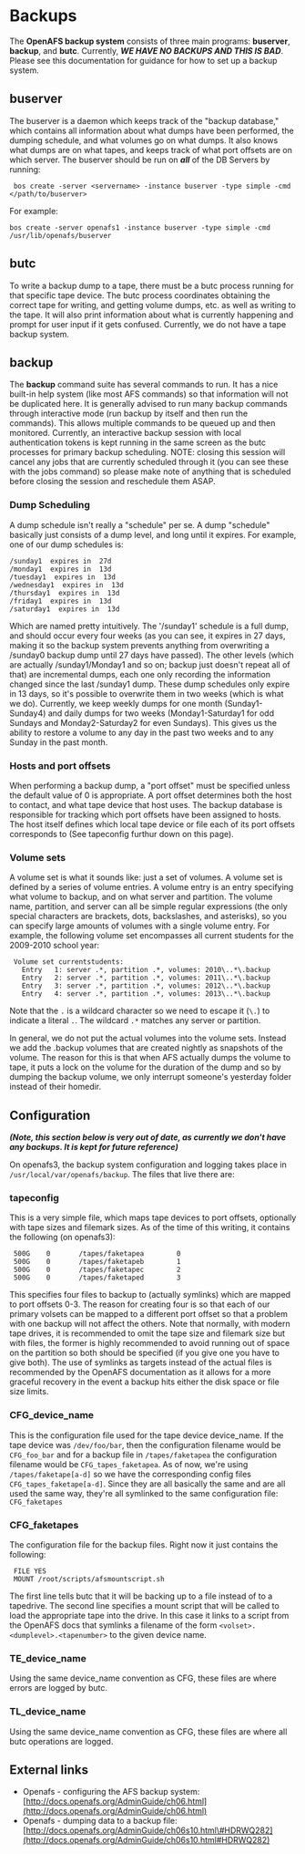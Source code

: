 # Backups

The **OpenAFS backup system** consists of three main programs: **buserver**, **backup**, and **butc**. Currently, _**WE HAVE NO BACKUPS AND THIS IS BAD**_. Please see this documentation for guidance for how to set up a backup system.

## buserver

The buserver is a daemon which keeps track of the "backup database," which contains all information about what dumps have been performed, the dumping schedule, and what volumes go on what dumps. It also knows what dumps are on what tapes, and keeps track of what port offsets are on which server. The buserver should be run on _**all**_ of the DB Servers by running:

```text
 bos create -server <servername> -instance buserver -type simple -cmd </path/to/buserver>
```

For example:

```text
bos create -server openafs1 -instance buserver -type simple -cmd /usr/lib/openafs/buserver
```

## butc

To write a backup dump to a tape, there must be a butc process running for that specific tape device. The butc process coordinates obtaining the correct tape for writing, and getting volume dumps, etc. as well as writing to the tape. It will also print information about what is currently happening and prompt for user input if it gets confused. Currently, we do not have a tape backup system.

## backup

The **backup** command suite has several commands to run. It has a nice built-in help system \(like most AFS commands\) so that information will not be duplicated here. It is generally advised to run many backup commands through interactive mode \(run backup by itself and then run the commands\). This allows multiple commands to be queued up and then monitored. Currently, an interactive backup session with local authentication tokens is kept running in the same screen as the butc processes for primary backup scheduling. NOTE: closing this session will cancel any jobs that are currently scheduled through it \(you can see these with the jobs command\) so please make note of anything that is scheduled before closing the session and reschedule them ASAP.

### Dump Scheduling

A dump schedule isn't really a "schedule" per se. A dump "schedule" basically just consists of a dump level, and long until it expires. For example, one of our dump schedules is:

```text
/sunday1  expires in  27d
/monday1  expires in  13d
/tuesday1  expires in  13d
/wednesday1  expires in  13d
/thursday1  expires in  13d
/friday1  expires in  13d
/saturday1  expires in  13d
```

Which are named pretty intuitively. The '/sunday1' schedule is a full dump, and should occur every four weeks \(as you can see, it expires in 27 days, making it so the backup system prevents anything from overwriting a /sunday0 backup dump until 27 days have passed\). The other levels \(which are actually /sunday1/Monday1 and so on; backup just doesn't repeat all of that\) are incremental dumps, each one only recording the information changed since the last /sunday1 dump. These dump schedules only expire in 13 days, so it's possible to overwrite them in two weeks \(which is what we do\). Currently, we keep weekly dumps for one month \(Sunday1-Sunday4\) and daily dumps for two weeks \(Monday1-Saturday1 for odd Sundays and Monday2-Saturday2 for even Sundays\). This gives us the ability to restore a volume to any day in the past two weeks and to any Sunday in the past month.

### Hosts and port offsets

When performing a backup dump, a "port offset" must be specified unless the default value of 0 is appropriate. A port offset determines both the host to contact, and what tape device that host uses. The backup database is responsible for tracking which port offsets have been assigned to hosts. The host itself defines which local tape device or file each of its port offsets corresponds to \(See tapeconfig furthur down on this page\).

### Volume sets

A volume set is what it sounds like: just a set of volumes. A volume set is defined by a series of volume entries. A volume entry is an entry specifying what volume to backup, and on what server and partition. The volume name, partition, and server can all be simple regular expressions \(the only special characters are brackets, dots, backslashes, and asterisks\), so you can specify large amounts of volumes with a single volume entry. For example, the following volume set encompasses all current students for the 2009-2010 school year:

```text
 Volume set currentstudents:
   Entry   1: server .*, partition .*, volumes: 2010\..*\.backup
   Entry   2: server .*, partition .*, volumes: 2011\..*\.backup
   Entry   3: server .*, partition .*, volumes: 2012\..*\.backup
   Entry   4: server .*, partition .*, volumes: 2013\..*\.backup
```

Note that the `.` is a wildcard character so we need to escape it \(`\.`\) to indicate a literal `.`. The wildcard `.*` matches any server or partition.

In general, we do not put the actual volumes into the volume sets. Instead we add the .backup volumes that are created nightly as snapshots of the volume. The reason for this is that when AFS actually dumps the volume to tape, it puts a lock on the volume for the duration of the dump and so by dumping the backup volume, we only interrupt someone's yesterday folder instead of their homedir.

## Configuration

_**\(Note, this section below is very out of date, as currently we don't have any backups. It is kept for future reference\)**_

On openafs3, the backup system configuration and logging takes place in `/usr/local/var/openafs/backup`. The files that live there are:

### tapeconfig

This is a very simple file, which maps tape devices to port offsets, optionally with tape sizes and filemark sizes. As of the time of this writing, it contains the following \(on openafs3\):

```text
 500G    0       /tapes/faketapea        0
 500G    0       /tapes/faketapeb        1
 500G    0       /tapes/faketapec        2
 500G    0       /tapes/faketaped        3
```

This specifies four files to backup to \(actually symlinks\) which are mapped to port offsets 0-3. The reason for creating four is so that each of our primary volsets can be mapped to a different port offset so that a problem with one backup will not affect the others. Note that normally, with modern tape drives, it is recommended to omit the tape size and filemark size but with files, the former is highly recommended to avoid running out of space on the partition so both should be specified \(if you give one you have to give both\). The use of symlinks as targets instead of the actual files is recommended by the OpenAFS documentation as it allows for a more graceful recovery in the event a backup hits either the disk space or file size limits.

### CFG\_device\_name

This is the configuration file used for the tape device device\_name. If the tape device was `/dev/foo/bar`, then the configuration filename would be `CFG_foo_bar` and for a backup file in `/tapes/faketapea` the configuration filename would be `CFG_tapes_faketapea`. As of now, we're using `/tapes/faketape[a-d]` so we have the corresponding config files `CFG_tapes_faketape[a-d]`. Since they are all basically the same and are all used the same way, they're all symlinked to the same configuration file: `CFG_faketapes`

### CFG\_faketapes

The configuration file for the backup files. Right now it just contains the following:

```text
 FILE YES
 MOUNT /root/scripts/afsmountscript.sh
```

The first line tells butc that it will be backing up to a file instead of to a tapedrive. The second line specifies a mount script that will be called to load the appropriate tape into the drive. In this case it links to a script from the OpenAFS docs that symlinks a filename of the form `<volset>.<dumplevel>.<tapenumber>` to the given device name.

### TE\_device\_name

Using the same device\_name convention as CFG, these files are where errors are logged by butc.

### TL\_device\_name

Using the same device\_name convention as CFG, these files are where all butc operations are logged.

## External links

* Openafs - configuring the AFS backup system: [http://docs.openafs.org/AdminGuide/ch06.html](http://docs.openafs.org/AdminGuide/ch06.html)
* Openafs - dumping data to a backup file: [http://docs.openafs.org/AdminGuide/ch06s10.html\#HDRWQ282](http://docs.openafs.org/AdminGuide/ch06s10.html#HDRWQ282)

